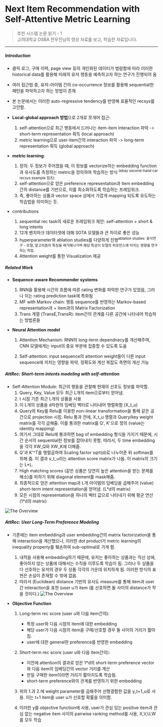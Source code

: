 Next Item Recommendation with Self-Attentive Metric Learning
============================================================

> 추천 시스템 논문 읽기 - 1  
> 고려대학교 DSBA 천우진님의 영상 자료를 보고, 학습한 자료입니다.

---

##### Introduction

-	클릭 로그, 구매 이력, page view 등의 개인화된 데이터가 범람함에 따라 이러한 historical data를 활용해 미래의 유저 행동을 예측하고자 하는 연구가 진행되어 옴
-	여러 접근법 중, 유저-아이템 간의 co-occurrence 정보를 활용해 sequential한 패턴을 파악하고자 하는 방법이 존재
-	본 논문에서는 이러한 auto-regressive tendency를 반영해 효율적인 recsys를 고안함.

-	**Local-global approach 방법**으로 2개로 쪼개어 접근:

	1.	self-attention으로 최근 행동에서 드러나는 item-item interaction 파악 -> short-term representation 획득 (local approach)
	2.	metric learning으로 user-item간의 interaction 파악 -> long-term representation 획득 (global approach)

-	**metric learning**:

	1.	정의: 두 정보가 주어졌을 때, 이 정보를 vectorize하는 embedding function과 유사도를 측정하는 metric을 정의하여 학습하는 방식 <sup> (ebay second-hand car recsys example 참조)</sup>
	2.	self-attention으로 얻은 preference representation과 item embedding 간의 distance를 기반으로, 이를 최소화하도록 학습하는 프레임워크.
	3.	즉, 좋아하는 상품과 vector space 상에서 가깝게 mapping 되도록 유도하는 학습법을 의미하는 듯.

-	contributions

	1.	sequential rec task의 새로운 프레임워크 제안: self-attention + short & long intents
	2.	12개 벤치마크 데이터셋에 대해 SOTA 모델들과 큰 차이로 좋은 성능
	3.	hyperparameter와 ablation studies를 다양하게 진행<sup>ablation studies: 융삭연구 - 모델, 알고리즘의 특징을 제거해나가며 해당 특성이 모델의 퍼포먼스에 미치는 영향을 연구하는 작업. </sup>
	4.	Attention weight를 통한 Visualization 제공

##### Related Work

-	**Sequence-aware Recommender systems**

	1.	RNN을 활용해 시간의 흐름에 따른 rating 변화를 파악한 연구가 있었음, 그러나 이는 rating prediction task에 특화됨
	2.	MF with Markov chain: 행동 sequence를 반영하는 Markov-based representation과 + item과의 Matrix Factorization
	3.	Trans 계열 (TransE,TransR): item간의 관계를 다른 공간에 나타내어 학습하는 방법론들

-	**Neural Attention model**

	1.	Attention Mechanism: RNN의 long-term dependnecy를 개선해주며, CNN 모델에게는 input의 중요 부분에 집중할 수 있도록 도움

	2.	Self-attention: input sequence의 attention weight들이 다른 input sequence에 끼치는 영향을 파악, 정확도와 계산 복잡도 측면의 개선 가능

##### AttRec: Short-term intents modeling with self-attention

-	Self-Attention Module: 최근의 행동을 관찰해 현재의 선호도 정보를 파악함.
	1.	Query, Key, Value 모두 최근 L개의 item으로부터 얻어냄.
	2.	t 시점 기준 최근 L개의 상품을 사용
	3.	이 L개의 상품을 d차원의 임베딩 벡터로 나타내어 행렬화함 (X_t_u)
	4.	Query와 Key를 Relu를 이용한 non-linear transformation을 통해 같은 공간으로 projection 시킴. Relu 통과 전에, X_t_u 행렬과 Query/key weight matrix를 각각 곱해줌. 이를 통과한 matrix를 Q', K'으로 정의 (value는 identity mapping)
	5.	여기서 그대로 Relu에 통과하면 bag of embedding 형식을 가지기 때문에, 시간 순서의 sequential한 정보를 잡아내지 못함. 따라서, 두 time embedding을 각각 XW_Q와 XW_K에 더해줌.
	6.	Q'과 K'^T를 행렬곱하여 Scaling factor sqrt(d)로 나누어준 뒤 softmax를 취해 줌. 이 결과 s_t_u라는 attention score matrix가 나옴. 이 matrix의 크기는 L*L.
	7.	High matching scores (같은 상품은 당연히 높은 attention을 받는 문제를 해소)를 피하기 위해 diagonal element를 mask해줌.
	8.	최종적으로 얻은 attention map과 L개 아이템의 임베딩을 곱해주어 (value) short-term intent representation을 얻어냄. (L*d의 matrix)
	9.	모든 시점의 representation을 하나의 벡터 값으로 나타내기 위해 평균 연산 (1*d의 matrix)

![The Overview](next_item_pic_1.png)

##### AttRec: User Long-Term Preference Modeling

-	기존에는 item embedding과 user embedding간의 matrix factorization을 통해 interaction을 계산했으나, 이러한 dot product가 metric learning의 inequality property를 훼손하여 sub-optimal로 가게 함.

	1.	내적을 사용해 embedding하기 때문에, 유저는 좋아하는 상품과는 직선 상에, 좋아하지 않는 상품에 대해서는 수직을 이루도록 학습이 됨. 그러나 두 상품을 다 선호하는 유저의 경우 두 상품 각각의 가운데 위치하게 됨. 이러한 방식의 표현은 손실이 존재할 수 밖에 없음.
	2.	따라서 (Euclidean) distance 기반의 유사도 measure를 통해 item과 user간 interaction을 표현 (user u가 item i를 선호하면 둘 사이의 distance가 작을 것이다.) ![The Overview](next_item_pic_2.png)

-	**Objective Function**

	1.	Long-term rec score (user u와 다음 item간의):
		-	특정 user와 다음 시점의 item에 대한 embedding
		-	해당 user가 다음 시점의 item을 구매/선호할 경우 둘 사이의 거리가 짧아짐.
		-	user에 대한 general한 preference를 반영한 embedding
	2.	Short-term rec score (user u와 다음 item간의):

		-	이전에 attention의 결과로 얻은 1*d의 short-term preference vector와 다음 item의 임베딩간의 vector 거리를 계산
		-	만일 구매한 item이라면 거리가 짧아지도록 학습됨.
		-	short-term preference와의 관계를 반영하기 위한 embedding

	3.	위의 1.과 2.에 weight parameter를 곱해주어 선형결합한 값을 y_t+1_u로 사용. 이는 t+1 item을 user u가 선호할 확률을 의미함.

	4.	이러한 y를 objective function에 사용, user가 관심 있는 positive item과 관심 없는 negative item 사이의 pairwise ranking method를 사용, X,V,U,W를 모두 학습
